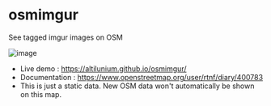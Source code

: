 # osmimgur
See tagged imgur images on OSM


![image](https://user-images.githubusercontent.com/70379302/213383496-2e46ed7c-efe2-4f31-a440-6ed9ebe0916e.png)

* Live demo : https://altilunium.github.io/osmimgur/
* Documentation : https://www.openstreetmap.org/user/rtnf/diary/400783
* This is just a static data. New OSM data won't automatically be shown on this map.


